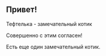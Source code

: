 ## Привет!

Тефтелька - замечательный котик

Совершенно с этим согласен!

Есть еще один замечательный котик.
